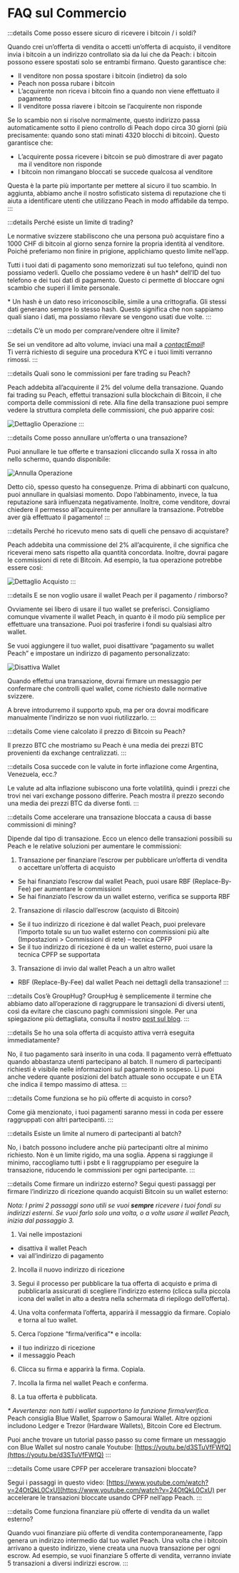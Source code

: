 # FAQ sul Commercio

:::details Come posso essere sicuro di ricevere i bitcoin / i soldi?

Quando crei un’offerta di vendita o accetti un’offerta di acquisto, il venditore invia i bitcoin a un indirizzo controllato sia da lui che da Peach: i bitcoin possono essere spostati solo se entrambi firmano. Questo garantisce che:

- Il venditore non possa spostare i bitcoin (indietro) da solo  
- Peach non possa rubare i bitcoin  
- L’acquirente non riceva i bitcoin fino a quando non viene effettuato il pagamento  
- Il venditore possa riavere i bitcoin se l’acquirente non risponde  

Se lo scambio non si risolve normalmente, questo indirizzo passa automaticamente sotto il pieno controllo di Peach dopo circa 30 giorni (più precisamente: quando sono stati minati 4320 blocchi di bitcoin). Questo garantisce che:

- L’acquirente possa ricevere i bitcoin se può dimostrare di aver pagato ma il venditore non risponde  
- I bitcoin non rimangano bloccati se succede qualcosa al venditore  

Questa è la parte più importante per mettere al sicuro il tuo scambio. In aggiunta, abbiamo anche il nostro sofisticato sistema di reputazione che ti aiuta a identificare utenti che utilizzano Peach in modo affidabile da tempo.
:::

:::details Perché esiste un limite di trading?

Le normative svizzere stabiliscono che una persona può acquistare fino a 1000 CHF di bitcoin al giorno senza fornire la propria identità al venditore. Poiché preferiamo non finire in prigione, applichiamo questo limite nell’app.

Tutti i tuoi dati di pagamento sono memorizzati sul tuo telefono, quindi non possiamo vederli. Quello che possiamo vedere è un hash\* dell’ID del tuo telefono e dei tuoi dati di pagamento. Questo ci permette di bloccare ogni scambio che superi il limite personale.

\* Un hash è un dato reso irriconoscibile, simile a una crittografia. Gli stessi dati generano sempre lo stesso hash. Questo significa che non sappiamo quali siano i dati, ma possiamo rilevare se vengono usati due volte.
:::

:::details C’è un modo per comprare/vendere oltre il limite?

Se sei un venditore ad alto volume, inviaci una mail a [$contactEmail$](mailto:$contactEmail$)!  
Ti verrà richiesto di seguire una procedura KYC e i tuoi limiti verranno rimossi.
:::

:::details Quali sono le commissioni per fare trading su Peach?

Peach addebita all’acquirente il 2% del volume della transazione. Quando fai trading su Peach, effettui transazioni sulla blockchain di Bitcoin, il che comporta delle commissioni di rete. Alla fine della transazione puoi sempre vedere la struttura completa delle commissioni, che può apparire così:

![Dettaglio Operazione](/img/faq/trading/TradeBreakdowns.png)
:::

:::details Come posso annullare un’offerta o una transazione?

Puoi annullare le tue offerte e transazioni cliccando sulla X rossa in alto nello schermo, quando disponibile:

![Annulla Operazione](/img/faq/trading/cancel.png)

Detto ciò, spesso questo ha conseguenze. Prima di abbinarti con qualcuno, puoi annullare in qualsiasi momento. Dopo l’abbinamento, invece, la tua reputazione sarà influenzata negativamente. Inoltre, come venditore, dovrai chiedere il permesso all’acquirente per annullare la transazione. Potrebbe aver già effettuato il pagamento!
:::

:::details Perché ho ricevuto meno sats di quelli che pensavo di acquistare?

Peach addebita una commissione del 2% all’acquirente, il che significa che riceverai meno sats rispetto alla quantità concordata. Inoltre, dovrai pagare le commissioni di rete di Bitcoin. Ad esempio, la tua operazione potrebbe essere così:

![Dettaglio Acquisto](/img/faq/trading/TradeBreakdownBuy.png)
:::

:::details E se non voglio usare il wallet Peach per il pagamento / rimborso?

Ovviamente sei libero di usare il tuo wallet se preferisci. Consigliamo comunque vivamente il wallet Peach, in quanto è il modo più semplice per effettuare una transazione. Puoi poi trasferire i fondi su qualsiasi altro wallet.

Se vuoi aggiungere il tuo wallet, puoi disattivare “pagamento su wallet Peach” e impostare un indirizzo di pagamento personalizzato:

![Disattiva Wallet](/img/faq/trading/disablewallet.png)

Quando effettui una transazione, dovrai firmare un messaggio per confermare che controlli quel wallet, come richiesto dalle normative svizzere.

A breve introdurremo il supporto xpub, ma per ora dovrai modificare manualmente l’indirizzo se non vuoi riutilizzarlo.
:::

:::details Come viene calcolato il prezzo di Bitcoin su Peach?

Il prezzo BTC che mostriamo su Peach è una media dei prezzi BTC provenienti da exchange centralizzati.
:::

:::details Cosa succede con le valute in forte inflazione come Argentina, Venezuela, ecc.?

Le valute ad alta inflazione subiscono una forte volatilità, quindi i prezzi che trovi nei vari exchange possono differire. Peach mostra il prezzo secondo una media dei prezzi BTC da diverse fonti.
:::

:::details Come accelerare una transazione bloccata a causa di basse commissioni di mining?

Dipende dal tipo di transazione. Ecco un elenco delle transazioni possibili su Peach e le relative soluzioni per aumentare le commissioni:

1. Transazione per finanziare l’escrow per pubblicare un’offerta di vendita o accettare un’offerta di acquisto  

- Se hai finanziato l’escrow dal wallet Peach, puoi usare RBF (Replace-By-Fee) per aumentare le commissioni  
- Se hai finanziato l’escrow da un wallet esterno, verifica se supporta RBF  

2. Transazione di rilascio dall’escrow (acquisto di Bitcoin)  

- Se il tuo indirizzo di ricezione è dal wallet Peach, puoi prelevare l’importo totale su un tuo wallet esterno con commissioni più alte (Impostazioni > Commissioni di rete) – tecnica CPFP  
- Se il tuo indirizzo di ricezione è da un wallet esterno, puoi usare la tecnica CPFP se supportata  

3. Transazione di invio dal wallet Peach a un altro wallet  

- RBF (Replace-By-Fee) dal wallet Peach nei dettagli della transazione!
  :::

:::details Cos’è GroupHug?
GroupHug è semplicemente il termine che abbiamo dato all’operazione di raggruppare le transazioni di diversi utenti, così da evitare che ciascuno paghi commissioni singole. Per una spiegazione più dettagliata, consulta il nostro [post sul blog](https://peachbitcoin.com/blog/group-hug).
:::

:::details Se ho una sola offerta di acquisto attiva verrà eseguita immediatamente?

No, il tuo pagamento sarà inserito in una coda. Il pagamento verrà effettuato quando abbastanza utenti partecipano al batch. Il numero di partecipanti richiesti è visibile nelle informazioni sul pagamento in sospeso. Lì puoi anche vedere quante posizioni del batch attuale sono occupate e un ETA che indica il tempo massimo di attesa.
:::

:::details Come funziona se ho più offerte di acquisto in corso?

Come già menzionato, i tuoi pagamenti saranno messi in coda per essere raggruppati con altri partecipanti.
:::

:::details Esiste un limite al numero di partecipanti al batch?

No, i batch possono includere anche più partecipanti oltre al minimo richiesto. Non è un limite rigido, ma una soglia. Appena si raggiunge il minimo, raccogliamo tutti i psbt e li raggruppiamo per eseguire la transazione, riducendo le commissioni per ogni partecipante.
:::

:::details Come firmare un indirizzo esterno?
Segui questi passaggi per firmare l’indirizzo di ricezione quando acquisti Bitcoin su un wallet esterno:

_Nota: I primi 2 passaggi sono utili se vuoi **sempre** ricevere i tuoi fondi su indirizzi esterni. Se vuoi farlo solo una volta, o a volte usare il wallet Peach, inizia dal passaggio 3._

1. Vai nelle impostazioni  

- disattiva il wallet Peach  
- vai all’indirizzo di pagamento  

2. Incolla il nuovo indirizzo di ricezione  

3. Segui il processo per pubblicare la tua offerta di acquisto e prima di pubblicarla assicurati di scegliere l’indirizzo esterno (clicca sulla piccola icona del wallet in alto a destra nella schermata di riepilogo dell’offerta).  

4. Una volta confermata l’offerta, apparirà il messaggio da firmare. Copialo e torna al tuo wallet.  

5. Cerca l’opzione “firma/verifica”\* e incolla:  

- il tuo indirizzo di ricezione  
- il messaggio Peach  

6. Clicca su firma e apparirà la firma. Copiala.  

7. Incolla la firma nel wallet Peach e conferma.  

8. La tua offerta è pubblicata.  

_\* Avvertenza: non tutti i wallet supportano la funzione firma/verifica._  
Peach consiglia Blue Wallet, Sparrow o Samourai Wallet. Altre opzioni includono Ledger e Trezor (Hardware Wallets), Bitcoin Core ed Electrum.  

Puoi anche trovare un tutorial passo passo su come firmare un messaggio con Blue Wallet sul nostro canale Youtube: [https://youtu.be/d3STuVfFWfQ](https://youtu.be/d3STuVfFWfQ)
:::

:::details Come usare CPFP per accelerare transazioni bloccate?

Segui i passaggi in questo video: [https://www.youtube.com/watch?v=24OtQkL0CxU](https://www.youtube.com/watch?v=24OtQkL0CxU) per accelerare le transazioni bloccate usando CPFP nell’app Peach.
:::

:::details Come funziona finanziare più offerte di vendita da un wallet esterno?

Quando vuoi finanziare più offerte di vendita contemporaneamente, l’app genera un indirizzo intermedio dal tuo wallet Peach. Una volta che i bitcoin arrivano a questo indirizzo, viene creata una nuova transazione per ogni escrow. Ad esempio, se vuoi finanziare 5 offerte di vendita, verranno inviate 5 transazioni a diversi indirizzi escrow.
:::
